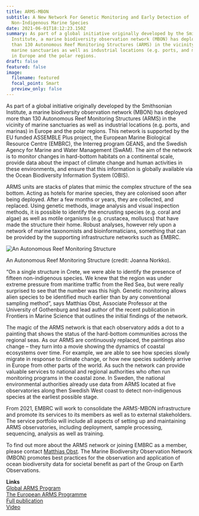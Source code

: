 ```yaml
---
title: ARMS-MBON
subtitle: A New Network For Genetic Monitoring and Early Detection of
  Non-Indigenous Marine Species
date: 2021-06-01T18:12:23.150Z
summary: As part of a global initiative originally developed by the Smithsonian
  Institute, a marine biodiversity observation network (MBON) has deployed more
  than 130 Autonomous Reef Monitoring Structures (ARMS) in the vicinity of
  marine sanctuaries as well as industrial locations (e.g. ports, and marinas)
  in Europe and the polar regions.
draft: false
featured: false
image:
  filename: featured
  focal_point: Smart
  preview_only: false
---
```

As part of a global initiative originally developed by the Smithsonian Institute, a marine biodiversity observation network (MBON) has deployed more than 130 Autonomous Reef Monitoring Structures (ARMS) in the vicinity of marine sanctuaries as well as industrial locations (e.g. ports, and marinas) in Europe and the polar regions. This network is supported by the EU funded ASSEMBLE Plus project, the European Marine Biological Resource Centre (EMBRC), the Interreg program GEANS, and the Swedish Agency for Marine and Water Management (SwAM). The aim of the network is to monitor changes in hard-bottom habitats on a continental scale, provide data about the impact of climate change and human activities in these environments, and ensure that this information is globally available via the Ocean Biodiversity Information System (OBIS).

ARMS units are stacks of plates that mimic the complex structure of the sea bottom. Acting as hotels for marine species, they are colonised soon after being deployed. After a few months or years, they are collected, and replaced. Using genetic methods, image analysis and visual inspection methods, it is possible to identify the encrusting species (e.g. coral and algae) as well as motile organisms (e.g. crustacea, molluscs) that have made the structure their home. Robust analyses, however rely upon a network of marine taxonomists and bioinformaticians, something that can be provided by the supporting infrastructure networks such as EMBRC.

![An Autonomous Reef Monitoring Structure](https://marinebon.org/images/arms_mbon.png)

An Autonomous Reef Monitoring Structure (credit: Joanna Norkko).

“On a single structure in Crete, we were able to identify the presence of fifteen non-indigenous species. We knew that the region was under extreme pressure from maritime traffic from the Red Sea, but were really surprised to see that the number was this high. Genetic monitoring allows alien species to be identified much earlier than by any conventional sampling method”, says Matthias Obst, Associate Professor at the University of Gothenburg and lead author of the recent publication in Frontiers in Marine Science that outlines the initial findings of the network.

The magic of the ARMS network is that each observatory adds a dot to a painting that shows the status of the hard-bottom communities across the regional seas. As our ARMS are continuously replaced, the paintings also change – they turn into a movie showing the dynamics of coastal ecosystems over time. For example, we are able to see how species slowly migrate in response to climate change, or how new species suddenly arrive in Europe from other parts of the world. As such the network can provide valuable services to national and regional authorities who often run monitoring programs in the coastal zone. In Sweden, the national environmental authorities already use data from ARMS located at five observatories along then Swedish West coast to detect non-indigenous species at the earliest possible stage.

From 2021, EMBRC will work to consolidate the ARMS-MBON infrastructure and promote its services to its members as well as to external stakeholders. The service portfolio will include all aspects of setting up and maintaining ARMS observatories, including deployment, sample processing, sequencing, analysis as well as training.

To find out more about the ARMS network or joining EMBRC as a member, please contact [Matthias Obst](mailto:matthias.obst@marine.gu.se). The Marine Biodiversity Observation Network (MBON) promotes best practices for the observation and application of ocean biodiversity data for societal benefit as part of the Group on Earth Observations.

**Links**\
[Global ARMS Program](http://www.oceanarms.org/)\
[The European ARMS Programme](http://www.arms-mbon.eu/)\
[Full publication](http://www.frontiersin.org/articles/10.3389/fmars.2020.572680/full) \
[Video](https://www.youtube.com/watch?v=sckV0FIAXd8&feature=emb_logo0)